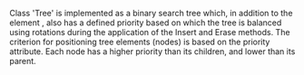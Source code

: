 Class 'Tree' is implemented as a binary search tree which, in addition to the element
, also has a defined priority based on which the tree is balanced using rotations during
the application of the Insert and Erase methods. The criterion for positioning tree elements (nodes)
is based on the priority attribute. Each node has a higher priority than its children, and lower than its parent.
